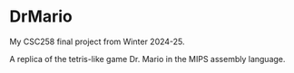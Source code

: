 # DrMario
My CSC258 final project from Winter 2024-25.

A replica of the tetris-like game Dr. Mario in the MIPS assembly language.
